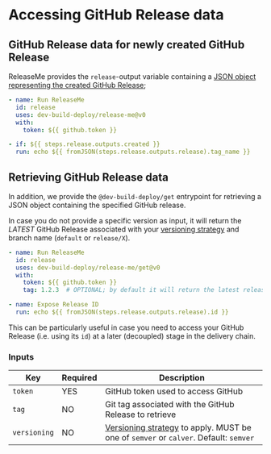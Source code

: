 <!--
SPDX-FileCopyrightText: 2023 Kevin de Jong <monkaii@hotmail.com>
SPDX-License-Identifier: MIT
-->

# Accessing GitHub Release data

## GitHub Release data for newly created GitHub Release

ReleaseMe provides the `release`-output variable containing a [JSON object representing the created GitHub Release](https://docs.github.com/en/rest/releases/releases?apiVersion%253D2022-11-28#get-a-release);

```yaml
- name: Run ReleaseMe
  id: release
  uses: dev-build-deploy/release-me@v0
  with:
    token: ${{ github.token }}

- if: ${{ steps.release.outputs.created }}
  run: echo ${{ fromJSON(steps.release.outputs.release).tag_name }}
```

## Retrieving GitHub Release data

In addition, we provide the `@dev-build-deploy/get` entrypoint for retrieving a JSON object containing the specified GitHub release.

In case you do not provide a specific version as input, it will return the *LATEST* GitHub Release associated with your [versioning strategy](versioning-strategies.md) and branch name (`default` or `release/X`).

```yaml
- name: Run ReleaseMe
  id: release
  uses: dev-build-deploy/release-me/get@v0
  with:
    token: ${{ github.token }}
    tag: 1.2.3  # OPTIONAL; by default it will return the latest release created by ReleaseMe

- name: Expose Release ID
  run: echo ${{ fromJSON(steps.release.outputs.release).id }}
```

This can be particularly useful in case you need to access your GitHub Release (i.e. using its `id`) at a later (decoupled) stage in the delivery chain.

### Inputs

| Key | Required | Description |
| --- | --- | --- |
| `token` | YES | GitHub token used to access GitHub |
| `tag` | NO | Git tag associated with the GitHub Release to retrieve |
| `versioning` | NO | [Versioning strategy](#versioning-strategies) to apply. MUST be one of `semver` or `calver`. Default: `semver` |
